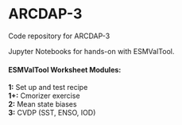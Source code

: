 # ARCDAP-3
Code repository for ARCDAP-3

Jupyter Notebooks for hands-on with ESMValTool.

#### ESMValTool Worksheet Modules:

**1:** Set up and test recipe <br>
**1+:** Cmorizer exercise <br>
**2:** Mean state biases <br>
**3:** CVDP (SST, ENSO, IOD) 
